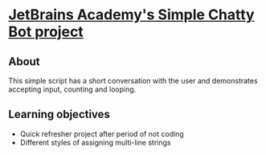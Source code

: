 # [JetBrains Academy's Simple Chatty Bot project](https://hyperskill.org/projects/97)

## About 
This simple script has a short conversation with the user and demonstrates accepting input, counting and looping.

## Learning objectives
* Quick refresher project after period of not coding
* Different styles of assigning multi-line strings
